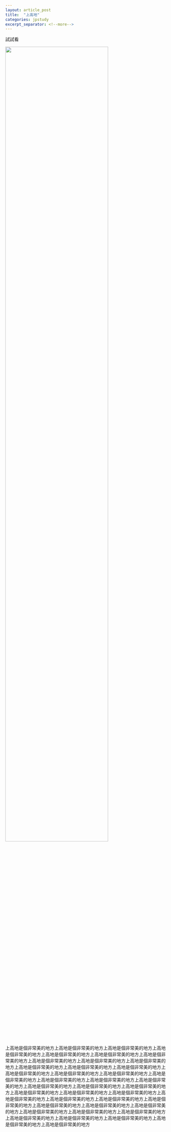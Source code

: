 ```yaml
---
layout: article_post
title:  "上高地"
categories: jpstudy
excerpt_separator: <!--more-->
---
```


試試看

<!--more-->

<img src="https://i.imgur.com/0ixqNfn.jpg" style="width: 80%;">

上高地是個非常美的地方上高地是個非常美的地方上高地是個非常美的地方上高地是個非常美的地方上高地是個非常美的地方上高地是個非常美的地方上高地是個非常美的地方上高地是個非常美的地方上高地是個非常美的地方上高地是個非常美的地方上高地是個非常美的地方上高地是個非常美的地方上高地是個非常美的地方上高地是個非常美的地方上高地是個非常美的地方上高地是個非常美的地方上高地是個非常美的地方上高地是個非常美的地方上高地是個非常美的地方上高地是個非常美的地方上高地是個非常美的地方上高地是個非常美的地方上高地是個非常美的地方上高地是個非常美的地方上高地是個非常美的地方上高地是個非常美的地方上高地是個非常美的地方上高地是個非常美的地方上高地是個非常美的地方上高地是個非常美的地方上高地是個非常美的地方上高地是個非常美的地方上高地是個非常美的地方上高地是個非常美的地方上高地是個非常美的地方上高地是個非常美的地方上高地是個非常美的地方上高地是個非常美的地方上高地是個非常美的地方上高地是個非常美的地方上高地是個非常美的地方